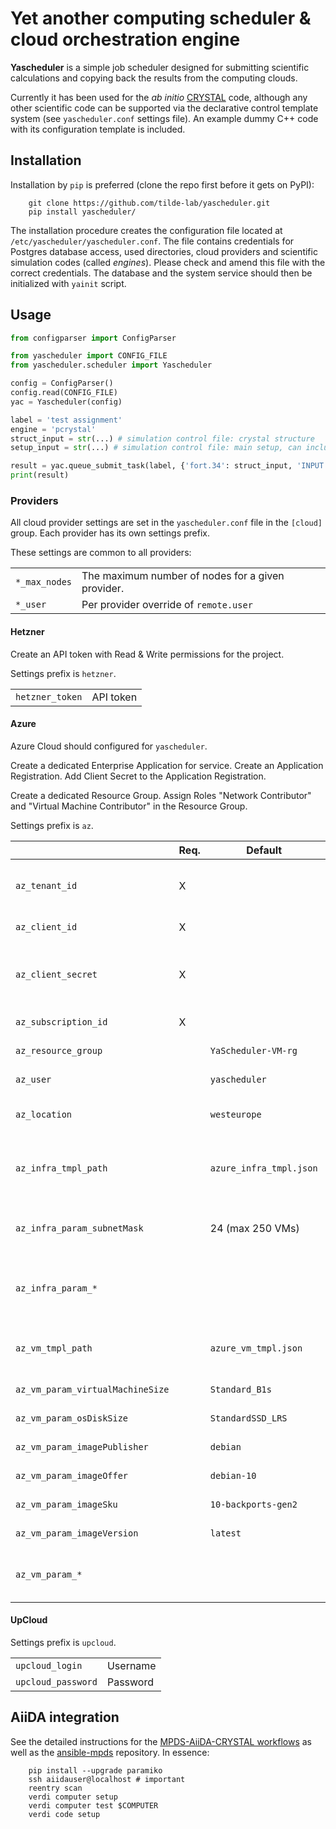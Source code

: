 Yet another computing scheduler & cloud orchestration engine
==========

**Yascheduler** is a simple job scheduler designed for submitting scientific calculations and copying back the results from the computing clouds.

Currently it has been used for the _ab initio_ [CRYSTAL](http://www.crystal.unito.it) code, although any other scientific code can be supported via the declarative control template system (see `yascheduler.conf` settings file). An example dummy C++ code with its configuration template is included.


Installation
------------
Installation by `pip` is preferred (clone the repo first before it gets on PyPI):
```
    git clone https://github.com/tilde-lab/yascheduler.git
    pip install yascheduler/
```
The installation procedure creates the configuration file located at `/etc/yascheduler/yascheduler.conf`.
The file contains credentials for Postgres database access, used directories, cloud providers and scientific simulation codes (called _engines_).
Please check and amend this file with the correct credentials. The database and the system service should then be initialized with `yainit` script.


Usage
------------

```python
from configparser import ConfigParser

from yascheduler import CONFIG_FILE
from yascheduler.scheduler import Yascheduler

config = ConfigParser()
config.read(CONFIG_FILE)
yac = Yascheduler(config)

label = 'test assignment'
engine = 'pcrystal'
struct_input = str(...) # simulation control file: crystal structure
setup_input = str(...) # simulation control file: main setup, can include struct_input

result = yac.queue_submit_task(label, {'fort.34': struct_input, 'INPUT': setup_input}, engine)
print(result)
```

### Providers

All cloud provider settings are set in the `yascheduler.conf` file in the `[cloud]` group. Each provider has its own settings prefix.

These settings are common to all providers:

|               |                                                   |
|---------------|---------------------------------------------------|
| `*_max_nodes` | The maximum number of nodes for a given provider. |
| `*_user`      | Per provider override of `remote.user`            |

#### Hetzner

Create an API token with Read & Write permissions for the project.

Settings prefix is `hetzner`.

|                 |           |
|-----------------|-----------|
| `hetzner_token` | API token |

#### Azure

Azure Cloud should configured for `yascheduler`.

Create a dedicated Enterprise Application for service. Create an Application Registration. Add Client Secret to the Application Registration.

Create a dedicated Resource Group. Assign Roles "Network Contributor" and "Virtual Machine Contributor" in the Resource Group.

Settings prefix is `az`.

|                                  | Req. | Default                 |                                                    |
|----------------------------------|------|-------------------------|----------------------------------------------------|
| `az_tenant_id`                   | X    |                         | Tenant ID of Azure Active Directory                |
| `az_client_id`                   | X    |                         | Application ID                                     |
| `az_client_secret`               | X    |                         | Client Secret value from Application Registration. |
| `az_subscription_id`             | X    |                         | Subscription ID                                    |
| `az_resource_group`              |      | `YaScheduler-VM-rg`     | Resource Group name                                |
| `az_user`                        |      | `yascheduler`           | `root` is not supported                            |
| `az_location`                    |      | `westeurope`            | Default location for resources                     |
| `az_infra_tmpl_path`             |      | `azure_infra_tmpl.json` | Path to deployment template of common parts        |
| `az_infra_param_subnetMask`      |      | 24 (max 250 VMs)        | Subnet mask of VMs network                         |
| `az_infra_param_*`               |      |                         | Any input of deployment template of common parts   |
| `az_vm_tmpl_path`                |      | `azure_vm_tmpl.json`    | Path to deployment template of VM                  |
| `az_vm_param_virtualMachineSize` |      | `Standard_B1s`          | Machine type                                       |
| `az_vm_param_osDiskSize`         |      | `StandardSSD_LRS`       | Root disk type                                     |
| `az_vm_param_imagePublisher`     |      | `debian`                | OS image publisher                                 |
| `az_vm_param_imageOffer`         |      | `debian-10`             | OS image offer                                     |
| `az_vm_param_imageSku`           |      | `10-backports-gen2`     | OS image SKU                                       |
| `az_vm_param_imageVersion`       |      | `latest`                | OS image version                                   |
| `az_vm_param_*`                  |      |                         | Any input of deployment template of VM             |

#### UpCloud

Settings prefix is `upcloud`.

|                    |          |
|--------------------|----------|
| `upcloud_login`    | Username |
| `upcloud_password` | Password |

AiiDA integration
------------

See the detailed instructions for the [MPDS-AiiDA-CRYSTAL workflows](https://github.com/mpds-io/mpds-aiida) as well as the [ansible-mpds](https://github.com/mpds-io/ansible-mpds) repository. In essence:
```
    pip install --upgrade paramiko
    ssh aiidauser@localhost # important
    reentry scan
    verdi computer setup
    verdi computer test $COMPUTER
    verdi code setup
```
